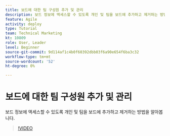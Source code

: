 ```yaml
---
title: 보드에 대한 팀 구성원 추가 및 관리
description: 보드 정보에 액세스할 수 있도록 개인 및 팀을 보드에 추가하고 제거하는 방법을 알아봅니다.
feature: Agile
activity: deploy
type: Tutorial
team: Technical Marketing
kt: 10809
role: User, Leader
level: Beginner
source-git-commit: 9d114af1c4b0f60392dbb03f6a90e654f6ba3c32
workflow-type: tm+mt
source-wordcount: '52'
ht-degree: 0%

---
```


# 보드에 대한 팀 구성원 추가 및 관리

보드 정보에 액세스할 수 있도록 개인 및 팀을 보드에 추가하고 제거하는 방법을 알아봅니다.

>[!VIDEO](https://video.tv.adobe.com/v/346808)

